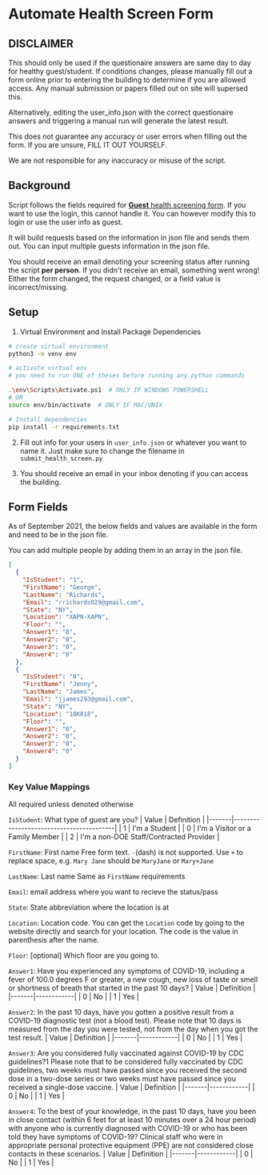 # Automate Health Screen Form

## DISCLAIMER

This should only be used if the questionaire answers are same day to day for healthy guest/student. If conditions changes, please manually fill out a form online prior to entering the building to determine if you are allowed access. Any manual submission or papers filled out on site will supersed this.

Alternatively, editing the user_info.json with the correct questionaire answers and triggering a manual run will generate the latest result.

This does not guarantee any accuracy or user errors when filling out the form. If you are unsure, FILL IT OUT YOURSELF.

We are not responsible for any inaccuracy or misuse of the script.

## Background

Script follows the fields required for [**Guest** health screening form](https://healthscreening.schools.nyc/?type=G). If you want to use the login, this cannot handle it. You can however modify this to login or use the user info as guest.

It will build requests based on the information in json file and sends them out. You can input multiple guests information in the json file.

You should receive an email denoting your screening status after running the script **per person**. If you didn't receive an email, something went wrong! Either the form changed, the request changed, or a field value is incorrect/missing.

## Setup

1. Virtual Environment and Install Package Dependencies

```bash
# create virtual environment
python3 -m venv env

# activate virtual env
# you need to run ONE of theses before running any python commands

.\env\Scripts\Activate.ps1  # ONLY IF WINDOWS POWERSHELL
# OR
source env/bin/activate  # ONLY IF MAC/UNIX
```

```bash
# Install dependencies
pip install -r requirements.txt
```

2. Fill out info for your users in `user_info.json` or whatever you want to name it. Just make sure to change the filename in `submit_health_screen.py`

3. You should receive an email in your inbox denoting if you can access the building.

## Form Fields

As of September 2021, the below fields and values are available in the form and need to be in the json file.

You can add multiple people by adding them in an array in the json file.

```json
[
  {
    "IsStudent": "1",
    "FirstName": "George",
    "LastName": "Richards",
    "Email": "rrichards029@gmail.com",
    "State": "NY",
    "Location": "XAPN-XAPN",
    "Floor": "",
    "Answer1": "0",
    "Answer2": "0",
    "Answer3": "0",
    "Answer4": "0"
  },
  {
    "IsStudent": "0",
    "FirstName": "Jenny",
    "LastName": "James",
    "Email": "jjames293@gmail.com",
    "State": "NY",
    "Location": "18K818",
    "Floor": "",
    "Answer1": "0",
    "Answer2": "0",
    "Answer3": "0",
    "Answer4": "0"
  }
]
```

### Key Value Mappings

All required unless denoted otherwise

`IsStudent`: What type of guest are you?
| Value | Definition |
|-------|-----------------------------------------|
| 1 | I'm a Student |
| 0 | I'm a Visitor or a Family Member |
| 2 | I'm a non-DOE Staff/Contracted Provider |

`FirstName`: First name
Free form text. `-`(dash) is not supported. Use `+` to replace space, e.g. `Mary Jane` should be `MaryJane` or `Mary+Jane`

`LastName`: Last name
Same as `FirstName` requirements

`Email`: email address where you want to recieve the status/pass

`State`: State abbreviation where the location is at

`Location`: Location code. You can get the `Location` code by going to the website directly and search for your location. The code is the value in parenthesis after the name.

`Floor`: [optional] Which floor are you going to.

`Answer1`: Have you experienced any symptoms of COVID-19, including a fever of 100.0 degrees F or greater, a new cough, new loss of taste or smell or shortness of breath that started in the past 10 days?
| Value | Definition |
|-------|------------|
| 0 | No |
| 1 | Yes |

`Answer2`: In the past 10 days, have you gotten a positive result from a COVID-19 diagnostic test (not a blood test). Please note that 10 days is measured from the day you were tested, not from the day when you got the test result.
| Value | Definition |
|-------|------------|
| 0 | No |
| 1 | Yes |

`Answer3`: Are you considered fully vaccinated against COVID-19 by CDC guidelines?1 Please note that to be considered fully vaccinated by CDC guidelines, two weeks must have passed since you received the second dose in a two-dose series or two weeks must have passed since you received a single-dose vaccine.
| Value | Definition |
|-------|------------|
| 0 | No |
| 1 | Yes |

`Answer4`: To the best of your knowledge, in the past 10 days, have you been in close contact (within 6 feet for at least 10 minutes over a 24 hour period) with anyone who is currently diagnosed with COVID-19 or who has been told they have symptoms of COVID-19? Clinical staff who were in appropriate personal protective equipment (PPE) are not considered close contacts in these scenarios.
| Value | Definition |
|-------|------------|
| 0 | No |
| 1 | Yes |
